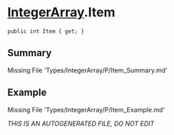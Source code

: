 # [IntegerArray](Types/IntegerArray.md).Item
`public int Item { get; }`
## Summary
Missing File 'Types/IntegerArray/P/Item_Summary.md'
## Example
Missing File 'Types/IntegerArray/P/Item_Example.md'

*THIS IS AN AUTOGENERATED FILE, DO NOT EDIT*
